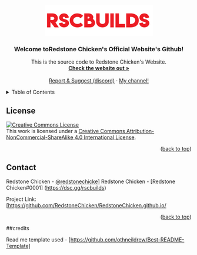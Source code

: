 <a name="readme-top"></a>
<br />
<div align="center">
  <a href="https://github.com/RedstoneChicken/RedstoneChicken.github.io">
    <img src="images/logo.png" alt="Logo" width="295" height="84">
  </a>

<h3 align="center">Welcome toRedstone Chicken's Official Website's Github!</h3>

  <p align="center">
    This is the source code to Redstone Chicken's Website.
    <br />
    <a href="https://redstonechicken.github.io"><strong>Check the website out »</strong></a>
    <br />
    <br />
    <a href="https://dsc.gg/rscbuilds">Report & Suggest (discord)</a>
    ·
    <a href="https://youtube.com/redstonechickenmc">My channel!</a>
  </p>
</div>



<!-- TABLE OF CONTENTS -->
<details>
  <summary>Table of Contents</summary>
  <ol>
    <li><a href="#license">License</a></li>
    <li><a href="#contact">Contact</a></li>
    <li><a href="#credits">Credits</a></li>
  </ol>
</details>

<!-- LICENSE -->
## License
<a rel="license" href="http://creativecommons.org/licenses/by-nc-sa/4.0/"><img alt="Creative Commons License" style="border-width:0" src="https://i.creativecommons.org/l/by-nc-sa/4.0/88x31.png" /></a><br />This work is licensed under a <a rel="license" href="http://creativecommons.org/licenses/by-nc-sa/4.0/">Creative Commons Attribution-NonCommercial-ShareAlike 4.0 International License</a>.


<p align="right">(<a href="#readme-top">back to top</a>)</p>



<!-- CONTACT -->
## Contact

Redstone Chicken - [@redstonechicke1](https://twitter.com/redstonechicke1)
Redstone Chicken - [Redstone Chicken#0001] (https://dsc.gg/rscbuilds)

Project Link: [https://github.com/RedstoneChicken/RedstoneChicken.github.io/
<p align="right">(<a href="#readme-top">back to top</a>)</p>

<!-- Credits -->

##credits

Read me template used - [https://github.com/othneildrew/Best-README-Template]
